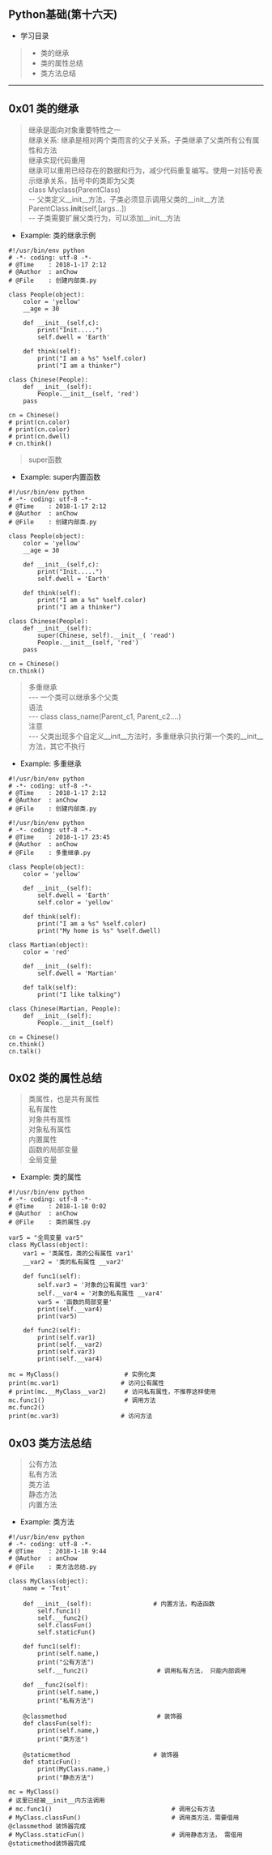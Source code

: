 ## Python基础(第十六天)

*  学习目录  
> * 类的继承   
> * 类的属性总结  
> * 类方法总结  

---
## 0x01 类的继承  
> 继承是面向对象重要特性之一  
> 继承关系: 继承是相对两个类而言的父子关系，子类继承了父类所有公有属性和方法    
> 继承实现代码重用   
> 继承可以重用已经存在的数据和行为，减少代码重复编写。使用一对括号表示继承关系，括号中的类即为父类  
> class Myclass(ParentClass)  
  -- 父类定义__init__方法，子类必须显示调用父类的__init__方法  
> ParentClass.__init__(self,[args...])  
  -- 子类需要扩展父类行为，可以添加__init__方法  

* Example: 类的继承示例
```
#!/usr/bin/env python
# -*- coding: utf-8 -*-
# @Time    : 2018-1-17 2:12
# @Author  : anChow
# @File    : 创建内部类.py

class People(object):
    color = 'yellow'
    __age = 30

    def __init__(self,c):
        print("Init.....")
        self.dwell = 'Earth'

    def think(self):
        print("I am a %s" %self.color)
        print("I am a thinker")

class Chinese(People):
    def __init__(self):
        People.__init__(self, 'red')
    pass

cn = Chinese()
# print(cn.color)
# print(cn.color)
# print(cn.dwell)
# cn.think()
```

> super函数  

* Example: super内置函数  
```
#!/usr/bin/env python
# -*- coding: utf-8 -*-
# @Time    : 2018-1-17 2:12
# @Author  : anChow
# @File    : 创建内部类.py

class People(object):
    color = 'yellow'
    __age = 30

    def __init__(self,c):
        print("Init.....")
        self.dwell = 'Earth'

    def think(self):
        print("I am a %s" %self.color)
        print("I am a thinker")

class Chinese(People):
    def __init__(self):
        super(Chinese, self).__init__( 'read')
        People.__init__(self, 'red')
    pass

cn = Chinese()
cn.think()
```

> 多重继承  
  --- 一个类可以继承多个父类  
> 语法  
  --- class class_name(Parent_c1, Parent_c2....)  
> 注意  
  ---  父类出现多个自定义__init__方法时，多重继承只执行第一个类的__init__方法，其它不执行      

* Example: 多重继承
```
#!/usr/bin/env python
# -*- coding: utf-8 -*-
# @Time    : 2018-1-17 2:12
# @Author  : anChow
# @File    : 创建内部类.py

#!/usr/bin/env python
# -*- coding: utf-8 -*-
# @Time    : 2018-1-17 23:45
# @Author  : anChow
# @File    : 多重继承.py

class People(object):
    color = 'yellow'

    def __init__(self):
        self.dwell = 'Earth'
        self.color = 'yellow'

    def think(self):
        print("I am a %s" %self.color)
        print("My home is %s" %self.dwell)

class Martian(object):
    color = 'red'

    def __init__(self):
        self.dwell = 'Martian'

    def talk(self):
        print("I like talking")

class Chinese(Martian, People):
    def __init__(self):
        People.__init__(self)

cn = Chinese()
cn.think()
cn.talk()
```

## 0x02 类的属性总结  
> 类属性，也是共有属性    
> 私有属性    
> 对象共有属性    
> 对象私有属性   
> 内置属性   
> 函数的局部变量   
> 全局变量   

* Example: 类的属性
```
#!/usr/bin/env python
# -*- coding: utf-8 -*-
# @Time    : 2018-1-18 0:02
# @Author  : anChow
# @File    : 类的属性.py

var5 = "全局变量 var5"
class MyClass(object):
    var1 = '类属性，类的公有属性 var1'
    __var2 = '类的私有属性 __var2'

    def func1(self):
        self.var3 = '对象的公有属性 var3'
        self.__var4 = '对象的私有属性 __var4'
        var5 = '函数的局部变量'
        print(self.__var4)
        print(var5)

    def func2(self):
        print(self.var1)
        print(self.__var2)
        print(self.var3)
        print(self.__var4)

mc = MyClass()                  # 实例化类
print(mc.var1)                 # 访问公有属性
# print(mc.__MyClass__var2)     # 访问私有属性，不推荐这样使用
mc.func1()                      # 调用方法
mc.func2()
print(mc.var3)                 # 访问方法
```

## 0x03 类方法总结
> 公有方法    
> 私有方法     
> 类方法    
> 静态方法    
> 内置方法   

* Example: 类方法
```
#!/usr/bin/env python
# -*- coding: utf-8 -*-
# @Time    : 2018-1-18 9:44
# @Author  : anChow
# @File    : 类方法总结.py

class MyClass(object):
    name = 'Test'

    def __init__(self):                 # 内置方法，构造函数
        self.func1()
        self.__func2()
        self.classFun()
        self.staticFun()

    def func1(self):
        print(self.name,)
        print("公有方法")
        self.__func2()                   # 调用私有方法， 只能内部调用

    def __func2(self):
        print(self.name,)
        print("私有方法")

    @classmethod                         # 装饰器
    def classFun(self):
        print(self.name,)
        print("类方法")

    @staticmethod                       # 装饰器
    def staticFun():
        print(MyClass.name,)
        print("静态方法")

mc = MyClass()
# 这里已经被__init__内方法调用
# mc.func1()                                 # 调用公有方法
# MyClass.classFun()                         # 调用类方法，需要借用@classmethod 装饰器完成
# MyClass.staticFun()                        # 调用静态方法， 需借用@staticmethod装饰器完成
```
